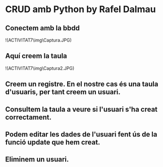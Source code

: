 # CRUD amb Python by Rafel Dalmau

## Conectem amb la bbdd
!(ACTIVITAT7\img\Captura.JPG)
## Aquí creem la taula
!(ACTIVITAT7\img\Captura2.JPG)
## Creem un registre. En el nostre cas és una taula d'usuaris, per tant creem un usuari.

## Consultem la taula a veure si l'usuari s'ha creat correctament.

## Podem editar les dades de l'usuari fent ús de la funció update que hem creat.

## Eliminem un usuari.
